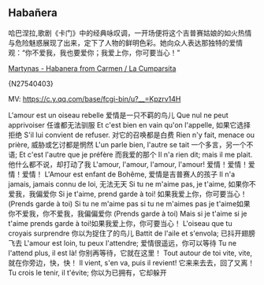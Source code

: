 ## Habañera

哈巴涅拉,歌剧《卡门》中的经典咏叹调，一开场便将这个吉普赛姑娘的如火热情与危险魅惑展现了出来，定下了人物的鲜明色彩。她向众人表达那独特的爱情观：“你不爱我，我也要爱你；我爱上你，你可要当心！”

[Martynas - Habanera from Carmen / La Cumparsita](http://music.163.com/song?id=27540403)

{N27540403}

MV: https://c.y.qq.com/base/fcgi-bin/u?__=Kpzrv14H

L'amour est un oiseau rebelle 爱情是一只不羁的鸟儿
Que nul ne peut apprivoiser 任谁都无法驯服
Et c'est bien en vain qu'on l'appelle, 如果它选择拒绝
S'il lui convient de refuser. 对它的召唤都是白费
Rien n'y fait, menace ou prière, 威胁或乞讨都是惘然
L'un parle bien, l'autre se tait 一个多言，另一个不语;
Et c'est l'autre que je préfère 而我爱的那个
Il n'a rien dit; mais il me plait.他什么都不说，却打动了我
L'amour, l'amour, l'amour, l'amour! 爱情！爱情！爱情！爱情！
L'Amour est enfant de Bohême, 爱情是吉普赛人的孩子
Il n'a jamais, jamais connu de loi, 无法无天
Si tu ne m'aime pas, je t'aime, 如果你不爱我，我偏爱你
Si je t'aime, prend garde à toi! 如果我爱上你，你可要当心！
(Prends garde à toi)
Si tu ne m'aime pas si tu ne m'aimes pas je t'aime如果你不爱我，你不爱我，我偏偏爱你
(Prends garde à toi)
Mais si je t'aime si je t'aime prends garde à toi!如果我爱上你，你可要当心！
L'oiseau que tu croyais surprendre 你以为捉住了的鸟儿
Battit de l'aile et s'envola; 已抖开翅膀飞去
L'amour est loin, tu peux l'attendre; 爱情很遥远，你可以等待
Tu ne l'attend plus, il est là! 你别再等待，它就在这里！
Tout autour de toi vite, vite, 就在你旁边，快，快！
Il vient, s'en va, puis il revient! 它来来去去，回了又离！
Tu crois le tenir, il t'évite; 你以为已拥有，它却躲开